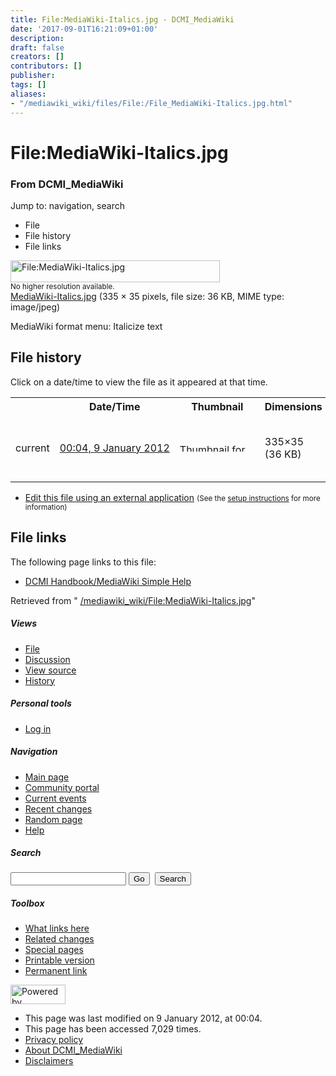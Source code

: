```yaml
---
title: File:MediaWiki-Italics.jpg - DCMI_MediaWiki
date: '2017-09-01T16:21:09+01:00'
description: 
draft: false
creators: []
contributors: []
publisher: 
tags: []
aliases:
- "/mediawiki_wiki/files/File:/File_MediaWiki-Italics.jpg.html"
---
```


<a id="top"></a>
# File:MediaWiki-Italics.jpg

### From DCMI\_MediaWiki

Jump to: navigation, search
<!-- start content -->
- File
- File history
- File links

 [<img alt="File:MediaWiki-Italics.jpg" src="/images/f/f6/MediaWiki-Italics.jpg" width="335" height="35">](/mediawiki_wiki/files/MediaWiki-Italics.jpg)  
<small>No higher resolution available.</small>  
 [MediaWiki-Italics.jpg](/images/f/f6/MediaWiki-Italics.jpg)‎ (335 × 35 pixels, file size: 36 KB, MIME type: image/jpeg)

MediaWiki format menu: Italicize text

<!-- 
NewPP limit report
Preprocessor node count: 1/1000000
Post-expand include size: 0/2097152 bytes
Template argument size: 0/2097152 bytes
Expensive parser function count: 0/100
-->
## File history

Click on a date/time to view the file as it appeared at that time.

<table class="wikitable filehistory">
  <tr>
    <td></td>
    <th>Date/Time</th>
    <th>Thumbnail</th>
    <th>Dimensions</th>
    <th>User</th>
    <th>Comment</th>
  </tr>
  <tr>
    <td>current</td>
    <td class="filehistory-selected" style="white-space: nowrap;"><a href="/mediawiki_wiki/files/MediaWiki-Italics.jpg">00:04, 9 January 2012</a></td>
    <td><a href="/images/f/f6/MediaWiki-Italics.jpg"><img alt="Thumbnail for version as of 00:04, 9 January 2012" src="/images/f/f6/MediaWiki-Italics.jpg" width="120" height="13"></a></td>
    <td>335×35 <span style="white-space: nowrap;">(36 KB)</span>
    </td>
    <td>
      <a href="/index.php?title=User:StuartSutton&amp;action=edit&amp;redlink=1" class="new mw-userlink" title="User:StuartSutton (page does not exist)">StuartSutton</a> <span style="white-space: nowrap;"> <span class="mw-usertoollinks">(<a href="/index.php?title=User_talk:StuartSutton&amp;action=edit&amp;redlink=1" class="new" title="User talk:StuartSutton (page does not exist)">Talk</a> | <a href="/index.php/Special:Contributions/StuartSutton" title="Special:Contributions/StuartSutton">contribs</a>)</span></span>
    </td>
    <td> <span class="comment">(MediaWiki format menu: Italicize text)</span>
    </td>
  </tr>
</table>

  

- [Edit this file using an external application](/index.php?title=File:MediaWiki-Italics.jpg&action=edit&externaledit=true&mode=file "File:MediaWiki-Italics.jpg") <small>(See the <a href="http://www.mediawiki.org/wiki/Manual:External_editors" class="external text" rel="nofollow">setup instructions</a> for more information)</small>

## File links

The following page links to this file:

- [DCMI Handbook/MediaWiki Simple Help](/index.php/DCMI_Handbook/MediaWiki_Simple_Help "DCMI Handbook/MediaWiki Simple Help")

Retrieved from " [/mediawiki_wiki/File:MediaWiki-Italics.jpg](/mediawiki_wiki/files/File:/File:MediaWiki-Italics.jpg.html)"

<!-- end content -->

##### Views

- [File](/mediawiki_wiki/files/File:/File:MediaWiki-Italics.jpg.html "View the file page [c]")
- [Discussion](/index.php?title=File_talk:MediaWiki-Italics.jpg&action=edit&redlink=1 "Discussion about the content page [t]")
- [View source](/index.php?title=File:MediaWiki-Italics.jpg&action=edit "This page is protected.
You can view its source [e]")
- [History](/index.php?title=File:MediaWiki-Italics.jpg&action=history "Past revisions of this page [h]")

##### Personal tools

- [Log in](/index.php?title=Special:UserLogin&returnto=File:MediaWiki-Italics.jpg "You are encouraged to log in; however, it is not mandatory [o]")

<script type="text/javascript"> if (window.isMSIE55) fixalpha(); </script>

##### Navigation

- [Main page](/index.php/Main_Page "Visit the main page [z]")
- [Community portal](/index.php/DCMI_MediaWiki:Community_portal "About the project, what you can do, where to find things")
- [Current events](/index.php/DCMI_MediaWiki:Current_events "Find background information on current events")
- [Recent changes](/index.php/Special:RecentChanges "The list of recent changes in the wiki [r]")
- [Random page](/index.php/Special:Random "Load a random page [x]")
- [Help](/index.php/Help:Contents "The place to find out")

##### <label for="searchInput">Search</label>

<form action="/index.php" id="searchform">
				<input type="hidden" name="title" value="Special:Search">
				<input id="searchInput" title="Search DCMI_MediaWiki" accesskey="f" type="search" name="search">
				<input type="submit" name="go" class="searchButton" id="searchGoButton" value="Go" title="Go to a page with this exact name if exists"> 
				<input type="submit" name="fulltext" class="searchButton" id="mw-searchButton" value="Search" title="Search the pages for this text">
			</form>

##### Toolbox

- [What links here](/index.php/Special:WhatLinksHere/File:MediaWiki-Italics.jpg "List of all wiki pages that link here [j]")
- [Related changes](/index.php/Special:RecentChangesLinked/File:MediaWiki-Italics.jpg "Recent changes in pages linked from this page [k]")
- [Special pages](/index.php/Special:SpecialPages "List of all special pages [q]")
- [Printable version](/index.php?title=File:MediaWiki-Italics.jpg&printable=yes "Printable version of this page [p]")
- [Permanent link](/index.php?title=File:MediaWiki-Italics.jpg&oldid=2171 "Permanent link to this revision of the page")

<!-- end of the left (by default at least) column -->

 [<img src="/skins/common/images/poweredby_mediawiki_88x31.png" height="31" width="88" alt="Powered by MediaWiki">](http://www.mediawiki.org/)

- This page was last modified on 9 January 2012, at 00:04.
- This page has been accessed 7,029 times.
- [Privacy policy](/index.php/DCMI_MediaWiki:Privacy_policy "DCMI MediaWiki:Privacy policy")
- [About DCMI\_MediaWiki](/index.php/DCMI_MediaWiki:About "DCMI MediaWiki:About")
- [Disclaimers](/index.php/DCMI_MediaWiki:General_disclaimer "DCMI MediaWiki:General disclaimer")

<script>if (window.runOnloadHook) runOnloadHook();</script><!-- Served in 0.564 secs. -->
